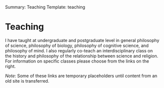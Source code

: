 Summary: Teaching
Template: teaching

# Teaching

I have taught at undergraduate and postgraduate level in general philosophy of science, philosophy of biology, philosophy of cognitive science, and philosophy of mind.  I also regularly co-teach an interdisciplinary class on the history and philosophy of the relationship between science and religion. For information on specific classes please choose from the links on the right.

*Note*: Some of these links are temporary placeholders until content from an old site is transferred.